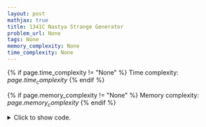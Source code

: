 ```yaml
---
layout: post
mathjax: true
title: 1341C Nastya Strange Generator
problem_url: None
tags: None
memory_complexity: None
time_complexity: None
---
```




{% if page.time_complexity != "None" %}
Time complexity: ${{ page.time_complexity }}$
{% endif %}

{% if page.memory_complexity != "None" %}
Memory complexity: ${{ page.memory_complexity }}$
{% endif %}

<details>
<summary>
<p style="display:inline">Click to show code.</p>
</summary>
```cpp
{% raw %}
using namespace std;
const int NMAX = 1e5 + 11;
int n, pos[NMAX], p[NMAX];
bool solve(void)
{
    bool vis[n];
    memset(vis, false, sizeof(*vis) * n);
    int cur = 0;
    while (cur < n)
    {
        if (vis[pos[cur]])
        {
            ++cur;
            continue;
        }
        if (not vis[pos[cur]])
        {
            vis[pos[cur++]] = true;
            while (pos[cur - 1] + 1 < n and not vis[pos[cur - 1] + 1])
            {
                if (pos[cur] != pos[cur - 1] + 1)
                    return false;
                vis[cur++] = true;
            }
        }
    }
    return true;
}
int main(void)
{
    ios_base::sync_with_stdio(false);
    cin.tie(NULL);
    int t, pi;
    cin >> t;
    while (t--)
    {
        cin >> n;
        for (int i = 0; i < n; ++i)
        {
            cin >> pi;
            p[i] = pi - 1;
            pos[pi - 1] = i;
        }
        cout << (solve() ? "Yes" : "No") << endl;
    }
    return 0;
}

{% endraw %}
```
</details>


